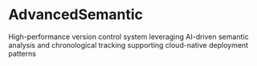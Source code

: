 # AdvancedSemantic
High-performance version control system leveraging AI-driven semantic analysis and chronological tracking supporting cloud-native deployment patterns

